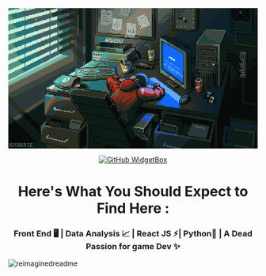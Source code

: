 <img align="center" src="assets/wallpaper.gif" alt="wallpaper">

<div style="text-align: center;"> 

[![GitHub WidgetBox](https://github-widgetbox.vercel.app/api/profile?username=ahmedabozaid9&data=followers,repositories,stars,commits&theme=dark)](https://github.com/AhmedAbozaid9/github-widgetbox) 
</div>

<h1 align="center">Here's What You Should Expect to Find Here :</h1>
<h3 align="center"> Front End 🖥️ | Data Analysis 📈 | React JS ⚡| Python🐍 | A Dead Passion for game Dev ✨ </h3>

<img src="https://myreadme.vercel.app/api/embed/ahmedabozaid9?panels=userstatistics,toprepositories,toplanguages,commitgraph" alt="reimaginedreadme" />